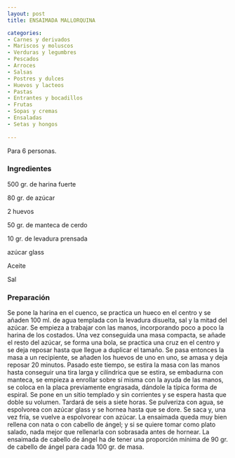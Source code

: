 ```yaml
---
layout: post
title: ENSAIMADA MALLORQUINA

categories:
- Carnes y derivados
- Mariscos y moluscos
- Verduras y legumbres
- Pescados
- Arroces
- Salsas
- Postres y dulces
- Huevos y lacteos
- Pastas
- Entrantes y bocadillos
- Frutas
- Sopas y cremas
- Ensaladas
- Setas y hongos
 
---
```

Para 6 personas.

<h3>Ingredientes</h3>

500 gr. de harina fuerte

80 gr. de azúcar

2 huevos

50 gr. de manteca de cerdo

10 gr. de levadura prensada

azúcar glass

Aceite

Sal

<h3>Preparación</h3>

Se pone la harina en el cuenco, se practica un hueco en el centro y se añaden 100 ml. de agua templada con la levadura disuelta, sal y la mitad del azúcar. Se empieza a trabajar con las manos, incorporando poco a poco la harina de los costados. Una vez conseguida una masa compacta, se añade el resto del azúcar, se forma una bola, se practica una cruz en el centro y se deja reposar hasta que llegue a duplicar el tamaño. Se pasa entonces la masa a un recipiente, se añaden los huevos de uno en uno, se amasa y deja reposar 20 minutos. Pasado este tiempo, se estira la masa con las manos hasta conseguir una tira larga y cilíndrica que se estira, se embadurna con manteca, se empieza a enrollar sobre sí misma con la ayuda de las manos, se coloca en la placa previamente engrasada, dándole la típica forma de espiral. Se pone en un sitio templado y sin corrientes y se espera hasta que doble su volumen. Tardará de seis a siete horas. Se pulveriza con agua, se espolvorea con azúcar glass y se hornea hasta que se dore. Se saca y, una vez fría, se vuelve a espolvorear con azúcar. La ensaimada queda muy bien rellena con nata o con cabello de ángel; y si se quiere tomar como plato salado, nada mejor que rellenarla con sobrasada antes de hornear. La ensaimada de cabello de ángel ha de tener una proporción mínima de 90 gr. de cabello de ángel para cada 100 gr. de masa.

